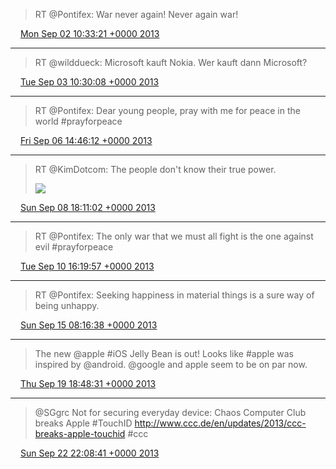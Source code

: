 > RT @Pontifex: War never again! Never again war!

<img src="media/tweet.ico" width="12" /> [Mon Sep 02 10:33:21 +0000 2013](https://twitter.com/maiertech/status/374480157601710080)

----

> RT @wilddueck: Microsoft kauft Nokia. Wer kauft dann Microsoft?

<img src="media/tweet.ico" width="12" /> [Tue Sep 03 10:30:08 +0000 2013](https://twitter.com/maiertech/status/374841735094214656)

----

> RT @Pontifex: Dear young people, pray with me for peace in the world #prayforpeace

<img src="media/tweet.ico" width="12" /> [Fri Sep 06 14:46:12 +0000 2013](https://twitter.com/maiertech/status/375993338056683520)

----

> RT @KimDotcom: The people don't know their true power. 
> 
> ![](media/376769662136369152-BToKfv3CEAAIRKg.jpg)

<img src="media/tweet.ico" width="12" /> [Sun Sep 08 18:11:02 +0000 2013](https://twitter.com/maiertech/status/376769662136369152)

----

> RT @Pontifex: The only war that we must all fight is the one against evil #prayforpeace

<img src="media/tweet.ico" width="12" /> [Tue Sep 10 16:19:57 +0000 2013](https://twitter.com/maiertech/status/377466485935190016)

----

> RT @Pontifex: Seeking happiness in material things is a sure way of being unhappy.

<img src="media/tweet.ico" width="12" /> [Sun Sep 15 08:16:38 +0000 2013](https://twitter.com/maiertech/status/379156791189598208)

----

> The new @apple #iOS Jelly Bean is out! Looks like #apple was inspired by @android. @google and apple seem to be on par now.

<img src="media/tweet.ico" width="12" /> [Thu Sep 19 18:48:31 +0000 2013](https://twitter.com/maiertech/status/380765362935300096)

----

> @SGgrc Not for securing everyday device: Chaos Computer Club breaks Apple #TouchID http://www.ccc.de/en/updates/2013/ccc-breaks-apple-touchid #ccc

<img src="media/tweet.ico" width="12" /> [Sun Sep 22 22:08:41 +0000 2013](https://twitter.com/maiertech/status/381902900408352768)